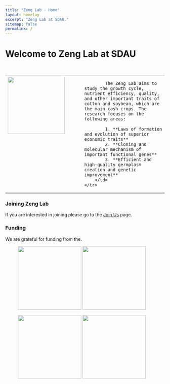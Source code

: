 ```yaml
---
title: "Zeng Lab - Home"
layout: homelay
excerpt: "Zeng Lab at SDAU."
sitemap: false
permalink: /
---
```


# Welcome to Zeng Lab at SDAU
&nbsp;&nbsp;&nbsp;

<table>
    <tr>
        <td valign="top"><img src="{{ site.url }}{{ site.baseurl }}/images/Lab_Logo_v6c.png" style="width: 180px; margin-right: 30px; border: 20px;" /></td>
        <td>        <td>

            The Zeng Lab aims to study the growth cycle, nutrient efficiency, quality, and other important traits of cotton and soybean, which are the main cash crops. The research focuses on the following areas:

            1. **Laws of formation and evolution of superior economic traits**
            2. **Cloning and molecular mechanism of important functional genes**
            3. **Efficient and high-quality germplasm creation and genetic improvement**
        </td>
    </tr>
</table>


### Joining Zeng Lab
If you are interested in joining please go to the [Join Us](JoinUs) page.

### Funding
We are grateful for funding from the.

<figure class="third">
<img src="{{ site.url }}{{ site.baseurl }}/images/logopic/Logo_SDAU.png" style="width: 200px">	<img src="{{ site.url }}{{ site.baseurl }}/images/logopic/Logo_SDAU_agr.png" style="width: 200px">

<img src="{{ site.url }}{{ site.baseurl }}/images/logopic/Logo_SDAU_qlxt.png" style="width: 200px"> <img src="{{ site.url }}{{ site.baseurl }}/images/logopic/Logo_BBRF.png" style="width: 200px">
</figure>






